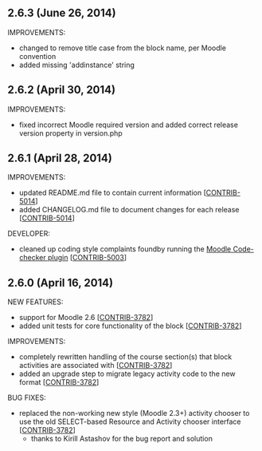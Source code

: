 ## 2.6.3 (June 26, 2014)

IMPROVEMENTS:

* changed to remove title case from the block name, per Moodle convention
* added missing 'addinstance' string

## 2.6.2 (April 30, 2014)

IMPROVEMENTS:

* fixed incorrect Moodle required version and added correct release version property in version.php

## 2.6.1 (April 28, 2014)

IMPROVEMENTS:

* updated README.md file to contain current information [[CONTRIB-5014](https://tracker.moodle.org/browse/CONTRIB-5014)]
* added CHANGELOG.md file to document changes for each release [[CONTRIB-5014](https://tracker.moodle.org/browse/CONTRIB-5014)]

DEVELOPER:

* cleaned up coding style complaints foundby running the [Moodle Code-checker plugin](https://moodle.org/plugins/view.php?plugin=local_codechecker) [[CONTRIB-5003](https://tracker.moodle.org/browse/CONTRIB-5003)]

## 2.6.0 (April 16, 2014)

NEW FEATURES:

* support for Moodle 2.6 [[CONTRIB-3782](https://tracker.moodle.org/browse/CONTRIB-3782)]
* added unit tests for core functionality of the block [[CONTRIB-3782](https://tracker.moodle.org/browse/CONTRIB-3782)]

IMPROVEMENTS:

* completely rewritten handling of the course section(s) that block activities are associated with [[CONTRIB-3782](https://tracker.moodle.org/browse/CONTRIB-3782)]
* added an upgrade step to migrate legacy activity code to the new format [[CONTRIB-3782](https://tracker.moodle.org/browse/CONTRIB-3782)]

BUG FIXES:

* replaced the non-working new style (Moodle 2.3+) activity chooser to use the old SELECT-based Resource and Activity chooser interface [[CONTRIB-3782](https://tracker.moodle.org/browse/CONTRIB-3782)]
    * thanks to Kirill Astashov for the bug report and solution
